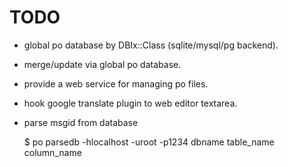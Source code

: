 
# TODO

* global po database by DBIx::Class (sqlite/mysql/pg backend).
* merge/update via global po database.
* provide a web service for managing po files.
* hook google translate plugin to web editor textarea.
* parse msgid from database

    $ po parsedb -hlocalhost -uroot -p1234 dbname table_name column_name

